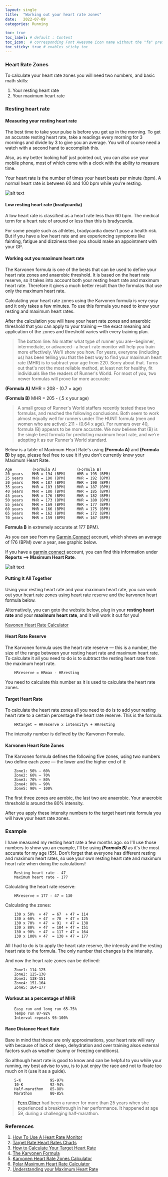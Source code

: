 ```yaml
---
layout: single
title:  "Working out your heart rate zones"
date:   2022-07-09
categories: Running

toc: true
toc_label: # default : Content
toc_icon:  # corresponding Font Awesome icon name without the "fa" prefix
toc_sticky: true # enables sticky toc
---
```


### Heart Rate Zones

To calculate your heart rate zones you will need two numbers, and basic math skills:

1. Your resting heart rate
2. Your maximum heart rate

### Resting heart rate

#### Measuring your resting heart rate

The best time to take your pulse is before you get up in the morning. To get an accurate resting heart rate, take a readings every morning for 3 mornings and divide by 3 to give you an average. You will of course need a watch with a second hand to accomplish this.

Also, as my better looking half just pointed out, you can also use your mobile phone, most of which come with a clock with the ability to measure time.

Your heart rate is the number of times your heart beats per minute (bpm). A normal heart rate is between 60 and 100 bpm while you’re resting.

![alt text](../../assets/images/checking-your-pulse-210x137.png "Taking Heart Rate Graphic")

#### Low resting heart rate (bradycardia)

A low heart rate is classified as a heart rate less than 60 bpm. The medical term for a heart rate of around or less than this is bradycardia.

For some people such as athletes, bradycardia doesn’t pose a health risk. But if you have a low heart rate and are experiencing symptoms like fainting, fatigue and dizziness then you should make an appointment with your GP.

#### Working out you maximum heart rate

The Karvonen formula is one of the bests that can be used to define your heart rate zones and anaerobic threshold. It is based on the heart rate reserve, so it takes into account both your resting heart rate and maximum heart rate. Therefore it gives a much better result than the formulas that use only the maximum heart rate.

Calculating your heart rate zones using the Karvonen formula is very easy and it only takes a few minutes. To use this formula you need to know your resting and maximum heart rates.

After the calculation you will have your heart rate zones and anaerobic threshold that you can apply to your training — the exact meaning and application of the zones and threshold varies with every training plan.

> The bottom line: No matter what type of runner you are--beginner, intermediate, or advanced--a heart-rate monitor will help you train more effectively. We'll show you how. For years, everyone (including us) has been telling you that the best way to find your maximum heart rate (MHR) is to subtract your age from 220. Sorry about that.
>Turns out that's not the most reliable method, at least not for healthy, fit individuals like the readers of Runner's World. For most of you, two newer formulas will prove far more accurate:

__(Formula A)__ MHR = 208 - (0.7 × age)

__(Formula B)__ MHR = 205 - (.5 x your age)

> A small group of Runner's World staffers recently tested these two formulas, and reached the following conclusions. Both seem to work almost equally well for runners under The HUNT formula (men and women who are active): 211 - (0.64 x age). For runners over 40, formula (B) appears to be more accurate. We now believe that (B) is the single best formula for predicting maximum heart rate, and we're adopting it as our Runner's World standard.

Below is a table of Maximum Heart Rate's using __(Formula A)__ and __(Formula B)__ by age, please feel free to use it if you don't currently know your Maximum Heart Rate.

~~~text
Age         (Formula A)         (Formula B)
20 years    MHR = 194 (BPM)     HMR = 195 (BPM)
25 years    MHR = 190 (BPM)     MHR = 192 (BPM)
30 years    MHR = 187 (BPM)     MHR = 190 (BPM)
35 years    MHR = 183 (BPM)     MHR = 187 (BPM)
40 years    MHR = 180 (BPM)     MHR = 185 (BPM)
45 years    MHR = 176 (BPM)     MHR = 182 (BPM)
50 years    MHR = 173 (BPM)     MHR = 180 (BPM)
55 years    MHR = 169 (BPM)     MHR = 177 (BPM)
60 years    MHR = 166 (BPM)     MHR = 175 (BPM)
65 years    MHR = 162 (BPM)     MHR = 172 (BPM)
70 years    MHR = 159 (BPM)     MHR = 167 (BPM)
~~~

 __Formula B__ in extremely accurate at 177 BPM).

As you can see from my [Garmin Connect](https://connect.garmin.com) account, which shows an average of 176 (BPM) over a year, see graphic below.

If you have a [garmin connect](https://connect.garmin.com/) account, you can find this information under __Reports --> Maximum Heart Rate__.

![alt text](../../assets/images/Garmin_Maximum_Heart_Rate.png "Maximum Heart Rate")

#### Putting It All Together

Using your resting heart rate and your maximum heart rate, you can work out your heart rate zones using heart rate reserve and the karvonen heart formula below.

Alternatively, you can goto the website below, plug in your __resting heart rate__ and your __maximum heart rate__, and it will work it out for you!

[Kavonen Heart Rate Calculator](https://runandbeyond.com/calculator-karvonen/)

#### Heart Rate Reserve

The Karvonen formula uses the heart rate reserve — this is a number, the size of the range between your resting heart rate and maximum heart rate. To calculate it all you need to do is to subtract the resting heart rate from the maximum heart rate.

~~~text
    HRreserve = HRmax - HRresting
~~~

You need to calculate this number as it is used to calculate the heart rate zones.

#### Target Heart Rate

To calculate the heart rate zones all you need to do is to add your resting heart rate to a certain percentage the heart rate reserve. This is the formula:

~~~text
    HRtarget = HRreserve x intensity% + HRresting
~~~

The intensity number is defined by the Karvonen Formula.

#### Karvonen Heart Rate Zones

The Karvonen formula defines the following five zones, using two numbers two define each zone — the lower and the higher end of it:

~~~text
    Zone1: 50% – 60%
    Zone2: 60% – 70%
    Zone3: 70% – 80%
    Zone4: 80% – 90%
    Zone5: 90% – 100%
~~~~

The first three zones are aerobic, the last two are anaerobic. Your anaerobic threshold is around the 80% intensity.

After you apply these intensity numbers to the target heart rate formula you will have your heart rate zones.

### Example

I have measured my resting heart rate a few months ago. so I'll use those numbers to show you an example, I'll be using ___(Formula B)___ as it's the most accurate for my age (55). Don’t forget that everyone has different resting and maximum heart rates, so use your own resting heart rate and maximum heart rate when doing the calculations!

~~~text
    Resting heart rate - 47
    Maximum heart rate - 177
~~~

Calculating the heart rate reserve:

~~~text
    HRreserve = 177 - 47 = 130
~~~

Calculating the zones:

~~~text
    130 x 50%  + 47  = 67  + 47 = 114
    130 x 60%  + 47  = 78  + 47 = 125    
    130 x 70%  + 47  = 91  + 47 = 138
    130 x 80%  + 47  = 104 + 47 = 151
    130 x 90%  + 47  = 117 + 47 = 164
    130 x 100% + 47  = 130 + 47 = 177
~~~

All I had to do is to apply the heart rate reserve, the intensity and the resting heart rate to the formula. The only number that changes is the intensity.

And now the heart rate zones can be defined:

~~~text
    Zone1: 114-125
    Zone2: 125-138
    Zone3: 138-151
    Zone4: 151-164
    Zone5: 164-177
~~~

#### Workout as a percentage of MHR

~~~text
    Easy run and long run 65-75%
    Tempo run 87-92%
    Interval repeats 95-100%
~~~

#### Race Distance Heart Rate

Bare in mind that these are only approximations, your heart rate will vary with because of lack of sleep, dehydration and over training alsos external factors such as weather (sunny or freezing conditions).

So although heart rate is good to know and can be helpful to you while your running, my best advise to you, is to just enjoy the race and not to fixate too much on it (use it as a guide).

~~~text
    5-K             95-97%
    10-K            92-94%
    Half-marathon   85-88%
    Marathon        80-85%
~~~

> [Fern Oliner](https://www.runnersworld.com/training/a20823643/runners-learn-how-to-use-your-heart-rate-monitor/) had been a runner for more than 25 years when she experienced a breakthrough in her performance. It happened at age 59, during a challenging half-marathon.

### References

1. [How To Use A Heart Rate Monitor](https://www.runnersworld.com/training/a20823643/runners-learn-how-to-use-your-heart-rate-monitor/?utm_source=pocket_mylist)
2. [Target Rate Heart Rates Charts](https://www.heart.org/en/healthy-living/fitness/fitness-basics/target-heart-rates?utm_source=pocket_mylist)
3. [How to Calculate Your Target Heart Rate](https://www.wikihow.com/Calculate-Your-Target-Heart-Rate)
4. [The Karvonen Formula](https://runandbeyond.com/karvonen-heart-rate/)
5. [Karvonen Heart Rate Zones Calculator](https://runandbeyond.com/calculator-karvonen/)
6. [Polar Maximum Heart Rate Calculator](https://www.polar.com/blog/calculate-maximum-heart-rate-running/)
7. [Understanding your Maximum Heart Rate](https://www.verywellfit.com/maximum-heart-rate-1231221)
